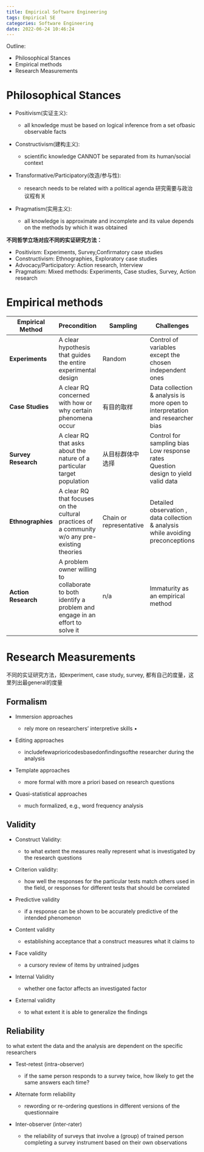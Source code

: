 ```yaml
---
title: Empirical Software Engineering
tags: Empirical SE
categories: Software Engineering
date: 2022-06-24 10:46:24
---
```



Outline:

* Philosophical Stances
* Empirical methods
* Research Measurements

<!--more-->

# Philosophical Stances



* Positivism(实证主义):
  * all knowledge must be based on logical inference from a set ofbasic observable facts



* Constructivism(建构主义):
  * scientific knowledge CANNOT be separated from its human/social context



* Transformative/Participatory(改造/参与性):
  * research needs to be related with a political agenda 研究需要与政治议程有关



* Pragmatism(实用主义):
  * all knowledge is approximate and incomplete and its value depends on the methods by which it was obtained



**不同哲学立场对应不同的实证研究方法：**

* Positivism: Experiments, Survey,Confirmatory case studies
* Constructivism: Ethnographies, Exploratory case studies
* Advocacy/Participatory: Action research, Interview
* Pragmatism: Mixed methods: Experiments, Case studies, Survey, Action research

# Empirical methods

| **Empirical Method** | **Precondition**| **Sampling**| **Challenges**|
| -------------------- | ------------------------------------------------------------ | --------------------------------------------- | ------------------------------------------------------------ |
| **Experiments**      | A clear hypothesis that guides the entire experimental design | Random                                        | Control of variables except the chosen independent ones      |
| **Case Studies**     | A clear RQ concerned with how or why certain phenomena occur | 有目的取样                                | Data collection & analysis is more open to interpretation and researcher bias |
| **Survey Research** | A clear RQ that asks about the nature of a particular target population | 从目标群体中选择 | Control for sampling bias<br>Low response rates<br>Question design to yield valid data |
| **Ethnographies**    | A clear RQ that focuses on the cultural practices of a community w/o any pre-existing theories | Chain or representative                       | Detailed observation , data collection & analysis while avoiding preconceptions |
| **Action Research**  | A problem owner willing to collaborate to both identify a problem and engage in an effort to solve it | n/a                                           | Immaturity as an empirical method                            |

# Research Measurements

不同的实证研究方法，如experiment, case study, survey, 都有自己的度量，这里列出最general的度量

## Formalism

* Immersion approaches
  * rely more on researchers’ interpretive skills • 

* Editing approaches
  * includefewaprioricodesbasedonfindingsofthe researcher during the analysis
* Template approaches
  * more formal with more a priori based on research questions

* Quasi-statistical approaches
  * much formalized, e.g., word frequency analysis

## Validity



* Construct Validity: 
  * to what extent the measures really represent what is investigated by the research questions

* Criterion validity:
  * how well the responses for the particular tests match others used in the field, or responses for different tests that should be correlated
* Predictive validity
  * if a response can be shown to be accurately predictive of the intended phenomenon

* Content validity
  * establishing acceptance that a construct measures what it claims to
* Face validity
  * a cursory review of items by untrained judges

* Internal Validity
  * whether one factor affects an investigated factor

* External validity
  * to what extent it is able to generalize the findings

## Reliability

to what extent the data and the analysis are dependent on the specific researchers



* Test-retest (intra-observer)
  * if the same person responds to a survey twice, how likely to get the same answers each time?

* Alternate form reliability
  * rewording or re-ordering questions in different versions of the questionnaire

* Inter-observer (inter-rater)
  * the reliability of surveys that involve a (group) of trained person completing a survey instrument based on their own observations

